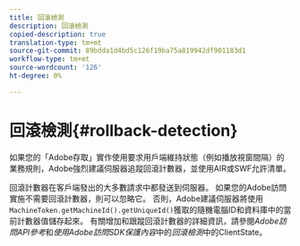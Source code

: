 ```yaml
---
title: 回滾檢測
description: 回滾檢測
copied-description: true
translation-type: tm+mt
source-git-commit: 89bdda1d4bd5c126f19ba75a819942df901183d1
workflow-type: tm+mt
source-wordcount: '126'
ht-degree: 0%

---
```



# 回滾檢測{#rollback-detection}

如果您的「Adobe存取」實作使用要求用戶端維持狀態（例如播放視窗間隔）的業務規則，Adobe強烈建議伺服器追蹤回滾計數器，並使用AIR或SWF允許清單。

回滾計數器在客戶端發出的大多數請求中都發送到伺服器。 如果您的Adobe訪問實施不需要回滾計數器，則可以忽略它。 否則，Adobe建議伺服器將使用`MachineToken.getMachineId().getUniqueId()`獲取的隨機電腦ID和資料庫中的當前計數器值儲存起來。 有關增加和跟蹤回滾計數器的詳細資訊，請參閱&#x200B;*Adobe訪問API參考*&#x200B;和&#x200B;*使用Adobe訪問SDK保護內容*&#x200B;中的&#x200B;*回滾檢測*&#x200B;中的ClientState。
